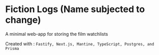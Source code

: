 # Fiction Logs (Name subjected to change)

A minimal web-app for storing the film watchlists

Created with :
`Fastify, Next.js, Mantine, TypeScript, Postgres, and Prisma`
